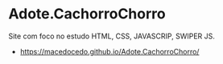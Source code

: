 # Adote.CachorroChorro
Site com foco no estudo HTML, CSS, JAVASCRIP, SWIPER JS.


- https://macedocedo.github.io/Adote.CachorroChorro/
